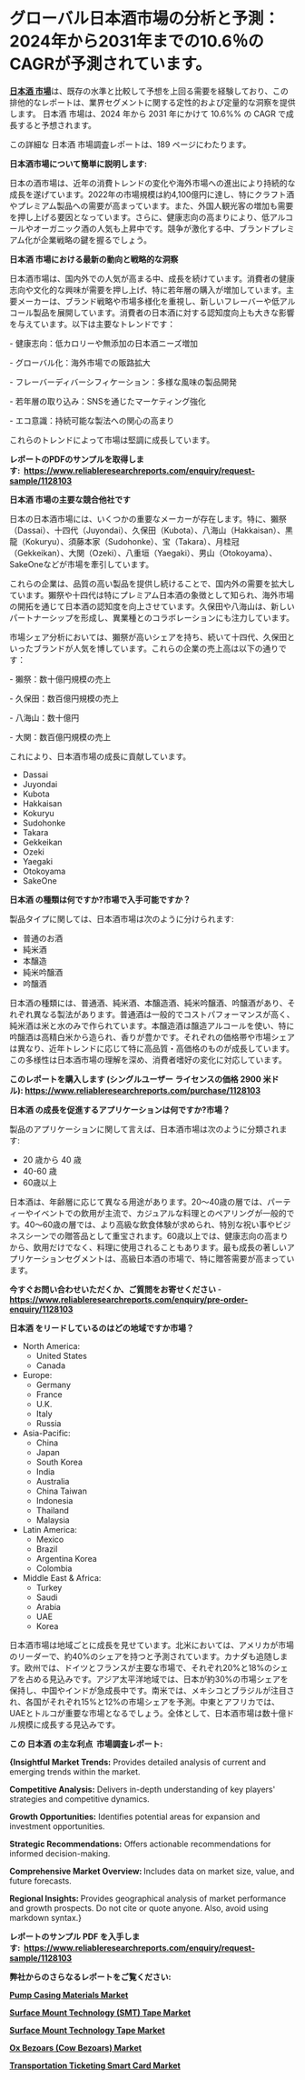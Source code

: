 <p><h1>グローバル日本酒市場の分析と予測：2024年から2031年までの10.6％のCAGRが予測されています。</h1></p><p data-sourcepos="1:1-1:157"><strong><a href="https://www.reliableresearchreports.com/japanese-sake-r1128103?utm_campaign=110&utm_medium=36&utm_source=Github&utm_content=ia&utm_term=28122024&utm_id=japanese-sake">日本酒 市場</a></strong>は、既存の水準と比較して予想を上回る需要を経験しており、この排他的なレポートは、業界セグメントに関する定性的および定量的な洞察を提供します。 日本酒 市場は、2024 年から 2031 年にかけて 10.6%% の CAGR で成長すると予想されます。</p>
<p data-sourcepos="3:1-3:50">この詳細な 日本酒 市場調査レポートは、189 ページにわたります。</p>
<p><strong>日本酒市場について簡単に説明します:</strong></p>
<p><p>日本の酒市場は、近年の消費トレンドの変化や海外市場への進出により持続的な成長を遂げています。2022年の市場規模は約4,100億円に達し、特にクラフト酒やプレミアム製品への需要が高まっています。また、外国人観光客の増加も需要を押し上げる要因となっています。さらに、健康志向の高まりにより、低アルコールやオーガニック酒の人気も上昇中です。競争が激化する中、ブランドプレミアム化が企業戦略の鍵を握るでしょう。</p></p>
<p><strong>日本酒 市場における最新の動向と戦略的な洞察</strong></p>
<p><p>日本酒市場は、国内外での人気が高まる中、成長を続けています。消費者の健康志向や文化的な興味が需要を押し上げ、特に若年層の購入が増加しています。主要メーカーは、ブランド戦略や市場多様化を重視し、新しいフレーバーや低アルコール製品を展開しています。消費者の日本酒に対する認知度向上も大きな影響を与えています。以下は主要なトレンドです：</p><p>- 健康志向：低カロリーや無添加の日本酒ニーズ増加</p><p>- グローバル化：海外市場での販路拡大</p><p>- フレーバーディバーシフィケーション：多様な風味の製品開発</p><p>- 若年層の取り込み：SNSを通じたマーケティング強化</p><p>- エコ意識：持続可能な製法への関心の高まり</p><p>これらのトレンドによって市場は堅調に成長しています。</p></p>
<p><strong>レポートのPDFのサンプルを取得します</strong><strong>:&nbsp;&nbsp;<a href="https://www.reliableresearchreports.com/enquiry/request-sample/1128103?utm_campaign=110&utm_medium=36&utm_source=Github&utm_content=ia&utm_term=28122024&utm_id=japanese-sake">https://www.reliableresearchreports.com/enquiry/request-sample/1128103</a></strong></p>
<p><strong>日本酒 市場の主要な競合他社です</strong></p>
<p><p>日本の日本酒市場には、いくつかの重要なメーカーが存在します。特に、獺祭（Dassai）、十四代（Juyondai）、久保田（Kubota）、八海山（Hakkaisan）、黒龍（Kokuryu）、須藤本家（Sudohonke）、宝（Takara）、月桂冠（Gekkeikan）、大関（Ozeki）、八重垣（Yaegaki）、男山（Otokoyama）、SakeOneなどが市場を牽引しています。</p><p>これらの企業は、品質の高い製品を提供し続けることで、国内外の需要を拡大しています。獺祭や十四代は特にプレミアム日本酒の象徴として知られ、海外市場の開拓を通じて日本酒の認知度を向上させています。久保田や八海山は、新しいパートナーシップを形成し、異業種とのコラボレーションにも注力しています。</p><p>市場シェア分析においては、獺祭が高いシェアを持ち、続いて十四代、久保田といったブランドが人気を博しています。これらの企業の売上高は以下の通りです：</p><p>- 獺祭：数十億円規模の売上</p><p>- 久保田：数百億円規模の売上</p><p>- 八海山：数十億円</p><p>- 大関：数百億円規模の売上</p><p>これにより、日本酒市場の成長に貢献しています。</p></p>
<p><ul><li>Dassai</li><li>Juyondai</li><li>Kubota</li><li>Hakkaisan</li><li>Kokuryu</li><li>Sudohonke</li><li>Takara</li><li>Gekkeikan</li><li>Ozeki</li><li>Yaegaki</li><li>Otokoyama</li><li>SakeOne</li></ul></p>
<p><strong>日本酒 の種類は何ですか?市場で入手可能ですか？</strong></p>
<p>製品タイプに関しては、日本酒市場は次のように分けられます:</p>
<p><ul><li>普通のお酒</li><li>純米酒</li><li>本醸造</li><li>純米吟醸酒</li><li>吟醸酒</li></ul></p>
<p><p>日本酒の種類には、普通酒、純米酒、本醸造酒、純米吟醸酒、吟醸酒があり、それぞれ異なる製法があります。普通酒は一般的でコストパフォーマンスが高く、純米酒は米と水のみで作られています。本醸造酒は醸造アルコールを使い、特に吟醸酒は高精白米から造られ、香りが豊かです。それぞれの価格帯や市場シェアは異なり、近年トレンドに応じて特に高品質・高価格のものが成長しています。この多様性は日本酒市場の理解を深め、消費者嗜好の変化に対応しています。</p></p>
<p><strong>このレポートを購入します (シングルユーザー ライセンスの価格 2900 米ドル):&nbsp;<a href="https://www.reliableresearchreports.com/purchase/1128103?utm_campaign=110&utm_medium=36&utm_source=Github&utm_content=ia&utm_term=28122024&utm_id=japanese-sake">https://www.reliableresearchreports.com/purchase/1128103</a></strong></p>
<p><strong>日本酒 の成長を促進するアプリケーションは何ですか?市場？</strong></p>
<p>製品のアプリケーションに関して言えば、日本酒市場は次のように分類されます:</p>
<p><ul><li>20 歳から 40 歳</li><li>40-60 歳</li><li>60歳以上</li></ul></p>
<p><p>日本酒は、年齢層に応じて異なる用途があります。20～40歳の層では、パーティーやイベントでの飲用が主流で、カジュアルな料理とのペアリングが一般的です。40～60歳の層では、より高級な飲食体験が求められ、特別な祝い事やビジネスシーンでの贈答品として重宝されます。60歳以上では、健康志向の高まりから、飲用だけでなく、料理に使用されることもあります。最も成長の著しいアプリケーションセグメントは、高級日本酒の市場で、特に贈答需要が高まっています。</p></p>
<p><strong>今すぐお問い合わせいただくか、ご質問をお寄せください</strong><strong>&nbsp;</strong>-<strong><a href="https://www.reliableresearchreports.com/enquiry/pre-order-enquiry/1128103?utm_campaign=110&utm_medium=36&utm_source=Github&utm_content=ia&utm_term=28122024&utm_id=japanese-sake">https://www.reliableresearchreports.com/enquiry/pre-order-enquiry/1128103</a></strong></p>
<p><strong>日本酒 をリードしているのはどの地域ですか市場？</strong></p>
<p><ul>
    <li>
        North America:
        <ul>
            <li>United States</li>
            <li>Canada</li>
        </ul>
    </li>
    <li>
        Europe:
        <ul>
            <li>Germany</li>
            <li>France</li>
            <li>U.K.</li>
            <li>Italy</li>
            <li>Russia</li>
        </ul>
    </li>
    <li>
        Asia-Pacific:
        <ul>
            <li>China</li>
            <li>Japan</li>
            <li>South Korea</li>
            <li>India</li>
            <li>Australia</li>
            <li>China Taiwan</li>
            <li>Indonesia</li>
            <li>Thailand</li>
            <li>Malaysia</li>
        </ul>
    </li>
    <li>
        Latin America:
        <ul>
            <li>Mexico</li>
            <li>Brazil</li>
            <li>Argentina Korea</li>
            <li>Colombia</li>
        </ul>
    </li>
    <li>
        Middle East & Africa:
        <ul>
            <li>Turkey</li>
            <li>Saudi</li>
            <li>Arabia</li>
            <li>UAE</li>
            <li>Korea</li>
        </ul>
    </li>
    </ul></p>
<p><p>日本酒市場は地域ごとに成長を見せています。北米においては、アメリカが市場のリーダーで、約40%のシェアを持つと予測されています。カナダも追随します。欧州では、ドイツとフランスが主要な市場で、それぞれ20%と18%のシェアを占める見込みです。アジア太平洋地域では、日本が約30%の市場シェアを保持し、中国やインドが急成長中です。南米では、メキシコとブラジルが注目され、各国がそれぞれ15%と12%の市場シェアを予測。中東とアフリカでは、UAEとトルコが重要な市場となるでしょう。全体として、日本酒市場は数十億ドル規模に成長する見込みです。</p></p>
<p><strong>この 日本酒 の主な利点&nbsp; 市場調査レポート:</strong></p>
<p><strong>{Insightful Market Trends:</strong> Provides detailed analysis of current and emerging trends within the market.</p>
<p><strong>Competitive Analysis:</strong> Delivers in-depth understanding of key players' strategies and competitive dynamics.</p>
<p><strong>Growth Opportunities:</strong> Identifies potential areas for expansion and investment opportunities.</p>
<p><strong>Strategic Recommendations:</strong> Offers actionable recommendations for informed decision-making.</p>
<p><strong>Comprehensive Market Overview: </strong>Includes data on market size, value, and future forecasts.</p>
<p><strong>Regional Insights: </strong>Provides geographical analysis of market performance and growth prospects. Do not cite or quote anyone. Also, avoid using markdown syntax.}</p>
<p><strong>レポートのサンプル PDF を入手します:&nbsp;</strong><strong>&nbsp;<a href="https://www.reliableresearchreports.com/enquiry/request-sample/1128103?utm_campaign=110&utm_medium=36&utm_source=Github&utm_content=ia&utm_term=28122024&utm_id=japanese-sake">https://www.reliableresearchreports.com/enquiry/request-sample/1128103</a></strong></p>
<p></p>
<p></p>
<p></p>
<p></p>
<p><strong>弊社からのさらなるレポートをご覧ください:</strong></p>
<p><strong><p><a href="https://github.com/NarcisoFerry/Market-Research-Report-List-1/blob/main/pump-casing-materials-market.md?utm_campaign=110&utm_medium=36&utm_source=Github&utm_content=ia&utm_term=28122024&utm_id=japanese-sake">Pump Casing Materials Market</a></p><p><a href="https://github.com/FosterFahey91/Market-Research-Report-List-1/blob/main/surface-mount-technology-smt-tape-market.md?utm_campaign=110&utm_medium=36&utm_source=Github&utm_content=ia&utm_term=28122024&utm_id=japanese-sake">Surface Mount Technology (SMT) Tape Market</a></p><p><a href="https://github.com/kathiestrine5ty/Market-Research-Report-List-1/blob/main/surface-mount-technology-tape-market.md?utm_campaign=110&utm_medium=36&utm_source=Github&utm_content=ia&utm_term=28122024&utm_id=japanese-sake">Surface Mount Technology Tape Market</a></p><p><a href="https://github.com/mayabungard8092/Market-Research-Report-List-1/blob/main/ox-bezoars-cow-bezoars-market.md?utm_campaign=110&utm_medium=36&utm_source=Github&utm_content=ia&utm_term=28122024&utm_id=japanese-sake">Ox Bezoars (Cow Bezoars) Market</a></p><p><a href="https://github.com/tamiaknaub6/Market-Research-Report-List-1/blob/main/transportation-ticketing-smart-card-market.md?utm_campaign=110&utm_medium=36&utm_source=Github&utm_content=ia&utm_term=28122024&utm_id=japanese-sake">Transportation Ticketing Smart Card Market</a></p></strong></p>
